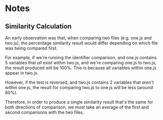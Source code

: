 # Notes

## Similarity Calculation

An early observation was that, when comparing two files (e.g. one.js and two.js), the percentage similarity result would differ depending on which file was being compared first.

For example, if we're running the identifier comparison, and one.js contains 5 variables that *all* exist within two.js, and we're comparing one.js to two.js, the result produced will be 100%. This is because all variables within one.js appear in two.js.

However, if the test is reversed, and two.js contains 2 variables that *aren't* within one.js, the result for comparing two.js to one.js will be less (around 80%).

Therefore, in order to produce a single similarity result that's the same for both directions of comparison, we must take an average of the first and second comparisons with the two files.